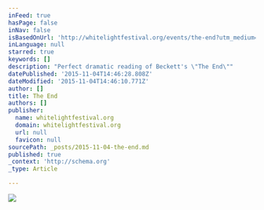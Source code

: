 ```yaml
---
inFeed: true
hasPage: false
inNav: false
isBasedOnUrl: 'http://whitelightfestival.org/events/the-end?utm_medium=Email&utm_source=ExactTarget&utm_campaign='
inLanguage: null
starred: true
keywords: []
description: "Perfect dramatic reading of Beckett's \"The End\""
datePublished: '2015-11-04T14:46:28.808Z'
dateModified: '2015-11-04T14:46:10.771Z'
author: []
title: The End
authors: []
publisher:
  name: whitelightfestival.org
  domain: whitelightfestival.org
  url: null
  favicon: null
sourcePath: _posts/2015-11-04-the-end.md
published: true
_context: 'http://schema.org'
_type: Article

---
```

![](http://whitelightfestival.org/assets/img/eventphotos/the-end.jpg)